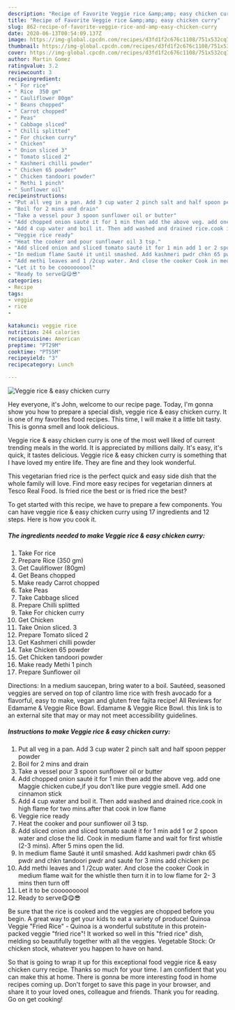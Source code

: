 ```yaml
---
description: "Recipe of Favorite Veggie rice &amp;amp; easy chicken curry"
title: "Recipe of Favorite Veggie rice &amp;amp; easy chicken curry"
slug: 862-recipe-of-favorite-veggie-rice-and-amp-easy-chicken-curry
date: 2020-06-13T00:54:09.137Z
image: https://img-global.cpcdn.com/recipes/d3fd1f2c676c1108/751x532cq70/veggie-rice-easy-chicken-curry-recipe-main-photo.jpg
thumbnail: https://img-global.cpcdn.com/recipes/d3fd1f2c676c1108/751x532cq70/veggie-rice-easy-chicken-curry-recipe-main-photo.jpg
cover: https://img-global.cpcdn.com/recipes/d3fd1f2c676c1108/751x532cq70/veggie-rice-easy-chicken-curry-recipe-main-photo.jpg
author: Martin Gomez
ratingvalue: 3.2
reviewcount: 3
recipeingredient:
- " For rice"
- " Rice  350 gm"
- " Cauliflower 80gm"
- " Beans chopped"
- " Carrot chopped"
- " Peas"
- " Cabbage sliced"
- " Chilli splitted"
- " For chicken curry"
- " Chicken"
- " Onion sliced 3"
- " Tomato sliced 2"
- " Kashmeri chilli powder"
- " Chicken 65 powder"
- " Chicken tandoori powder"
- " Methi 1 pinch"
- " Sunflower oil"
recipeinstructions:
- "Put all veg in a pan. Add 3 cup water 2 pinch salt and half spoon pepper powder"
- "Boil for 2 mins and drain"
- "Take a vessel pour 3 spoon sunflower oil or butter"
- "Add chopped onion sauté it for 1 min then add the above veg. add one Maggie chicken cube,if you don’t like pure veggie smell. Add one cinnamon stick"
- "Add 4 cup water and boil it. Then add washed and drained rice.cook in high flame for two mins.after that cook in low flame"
- "Veggie rice ready"
- "Heat the cooker and pour sunflower oil 3 tsp."
- "Add sliced onion and sliced tomato sauté it for 1 min add 1 or 2 spoon water and close the lid. Cook in medium flame and wait for first whistle (2-3 mins). After 5 mins open the lid."
- "In medium flame Sauté it until smashed. Add kashmeri pwdr chkn 65 pwdr and chkn tandoori pwdr and sauté for 3 mins add chicken pc"
- "Add methi leaves and 1 /2cup water. And close the cooker Cook in medium flame wait for the whistle then turn it in to low flame for 2- 3 mins then turn off"
- "Let it to be coooooooool"
- "Ready to serve😋😋😎"
categories:
- Recipe
tags:
- veggie
- rice
- 

katakunci: veggie rice  
nutrition: 244 calories
recipecuisine: American
preptime: "PT29M"
cooktime: "PT55M"
recipeyield: "3"
recipecategory: Lunch

---
```



![Veggie rice &amp; easy chicken curry](https://img-global.cpcdn.com/recipes/d3fd1f2c676c1108/751x532cq70/veggie-rice-easy-chicken-curry-recipe-main-photo.jpg)

Hey everyone, it's John, welcome to our recipe page. Today, I'm gonna show you how to prepare a special dish, veggie rice &amp; easy chicken curry. It is one of my favorites food recipes. This time, I will make it a little bit tasty. This is gonna smell and look delicious.

Veggie rice &amp; easy chicken curry is one of the most well liked of current trending meals in the world. It is appreciated by millions daily. It's easy, it's quick, it tastes delicious. Veggie rice &amp; easy chicken curry is something that I have loved my entire life. They are fine and they look wonderful.

This vegetarian fried rice is the perfect quick and easy side dish that the whole family will love. Find more easy recipes for vegetarian dinners at Tesco Real Food. Is fried rice the best or is fried rice the best?


To get started with this recipe, we have to prepare a few components. You can have veggie rice &amp; easy chicken curry using 17 ingredients and 12 steps. Here is how you cook it.

<!--inarticleads1-->

##### The ingredients needed to make Veggie rice &amp; easy chicken curry:

1. Take  For rice
1. Prepare  Rice  (350 gm)
1. Get  Cauliflower (80gm)
1. Get  Beans chopped
1. Make ready  Carrot chopped
1. Take  Peas
1. Take  Cabbage sliced
1. Prepare  Chilli splitted
1. Take  For chicken curry
1. Get  Chicken
1. Take  Onion sliced. 3
1. Prepare  Tomato sliced 2
1. Get  Kashmeri chilli powder
1. Take  Chicken 65 powder
1. Get  Chicken tandoori powder
1. Make ready  Methi 1 pinch
1. Prepare  Sunflower oil


Directions: In a medium saucepan, bring water to a boil. Sautéed, seasoned veggies are served on top of cilantro lime rice with fresh avocado for a flavorful, easy to make, vegan and gluten free fajita recipe! All Reviews for Edamame &amp; Veggie Rice Bowl. Edamame &amp; Veggie Rice Bowl. this link is to an external site that may or may not meet accessibility guidelines. 

<!--inarticleads2-->

##### Instructions to make Veggie rice &amp; easy chicken curry:

1. Put all veg in a pan. Add 3 cup water 2 pinch salt and half spoon pepper powder
1. Boil for 2 mins and drain
1. Take a vessel pour 3 spoon sunflower oil or butter
1. Add chopped onion sauté it for 1 min then add the above veg. add one Maggie chicken cube,if you don’t like pure veggie smell. Add one cinnamon stick
1. Add 4 cup water and boil it. Then add washed and drained rice.cook in high flame for two mins.after that cook in low flame
1. Veggie rice ready
1. Heat the cooker and pour sunflower oil 3 tsp.
1. Add sliced onion and sliced tomato sauté it for 1 min add 1 or 2 spoon water and close the lid. Cook in medium flame and wait for first whistle (2-3 mins). After 5 mins open the lid.
1. In medium flame Sauté it until smashed. Add kashmeri pwdr chkn 65 pwdr and chkn tandoori pwdr and sauté for 3 mins add chicken pc
1. Add methi leaves and 1 /2cup water. And close the cooker Cook in medium flame wait for the whistle then turn it in to low flame for 2- 3 mins then turn off
1. Let it to be coooooooool
1. Ready to serve😋😋😎


Be sure that the rice is cooked and the veggies are chopped before you begin. A great way to get your kids to eat a variety of produce! Quinoa Veggie &#34;Fried Rice&#34; - Quinoa is a wonderful substitute in this protein-packed veggie &#34;fried rice&#34;! It worked so well in this &#34;fried rice&#34; dish, melding so beautifully together with all the veggies. Vegetable Stock: Or chicken stock, whatever you happen to have on hand. 

So that is going to wrap it up for this exceptional food veggie rice &amp; easy chicken curry recipe. Thanks so much for your time. I am confident that you can make this at home. There is gonna be more interesting food in home recipes coming up. Don't forget to save this page in your browser, and share it to your loved ones, colleague and friends. Thank you for reading. Go on get cooking!
